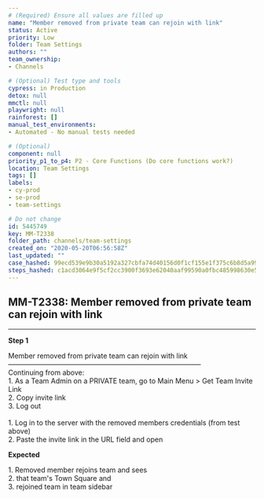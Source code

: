 ```yaml
---
# (Required) Ensure all values are filled up
name: "Member removed from private team can rejoin with link"
status: Active
priority: Low
folder: Team Settings
authors: ""
team_ownership: 
- Channels

# (Optional) Test type and tools
cypress: in Production
detox: null
mmctl: null
playwright: null
rainforest: []
manual_test_environments: 
- Automated - No manual tests needed

# (Optional)
component: null
priority_p1_to_p4: P2 - Core Functions (Do core functions work?)
location: Team Settings
tags: []
labels: 
- cy-prod
- se-prod
- team-settings

# Do not change
id: 5445749
key: MM-T2338
folder_path: channels/team-settings
created_on: "2020-05-20T06:56:58Z"
last_updated: ""
case_hashed: 99ecd539e9b30a5192a327cbfa74d40156d0f1cf155e1f375c6b8d5a993ea6681df4118a3e7e1e218ef972988e5c7bfe
steps_hashed: c1acd3064e9f5cf2cc3900f3693e62040aaf99590a0fbc485998630e5ff182ffbad838f825b17087467784928d1ef68f
---
```


## MM-T2338: Member removed from private team can rejoin with link

---

**Step 1**

Member removed from private team can rejoin with link\
————————————————————————————\
Continuing from above:\
1\. As a Team Admin on a PRIVATE team, go to Main Menu > Get Team Invite Link\
2\. Copy invite link\
3\. Log out\
\
1\. Log in to the server with the removed members credentials (from test above)\
2\. Paste the invite link in the URL field and open

**Expected**

1\. Removed member rejoins team and sees\
2\. that team's Town Square and\
3\. rejoined team in team sidebar
